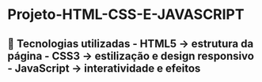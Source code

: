 # Projeto-HTML-CSS-E-JAVASCRIPT
## 🚀 Tecnologias utilizadas - **HTML5** → estrutura da página   - **CSS3** → estilização e design responsivo   - **JavaScript** → interatividade e efeitos  
